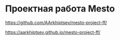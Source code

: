 # Проектная работа Mesto

https://github.com/AArkhiptsev/mesto-project-ff/


https://aarkhiptsev.github.io/mesto-project-ff/